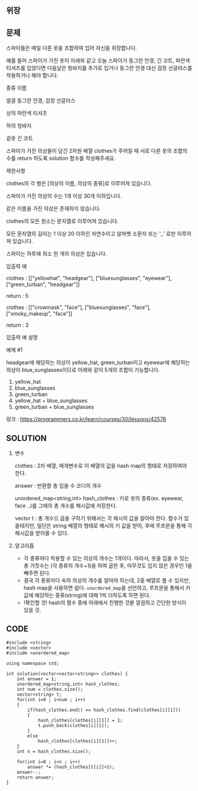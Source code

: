 위장
------------------

문제
----

스파이들은 매일 다른 옷을 조합하여 입어 자신을 위장합니다.

예를 들어 스파이가 가진 옷이 아래와 같고 오늘 스파이가 동그란 안경, 긴 코트, 파란색 티셔츠를 입었다면 다음날은 청바지를 추가로 입거나 동그란 안경 대신 검정 선글라스를 착용하거나 해야 합니다.

종류	이름

얼굴	동그란 안경, 검정 선글라스

상의	파란색 티셔츠

하의	청바지

겉옷	긴 코트

스파이가 가진 의상들이 담긴 2차원 배열 clothes가 주어질 때 서로 다른 옷의 조합의 수를 return 하도록 solution 함수를 작성해주세요.

제한사항

clothes의 각 행은 [의상의 이름, 의상의 종류]로 이루어져 있습니다.

스파이가 가진 의상의 수는 1개 이상 30개 이하입니다.

같은 이름을 가진 의상은 존재하지 않습니다.

clothes의 모든 원소는 문자열로 이루어져 있습니다.

모든 문자열의 길이는 1 이상 20 이하인 자연수이고 알파벳 소문자 또는 '_' 로만 이루어져 있습니다.

스파이는 하루에 최소 한 개의 의상은 입습니다.

입출력 예

clothes : [["yellowhat", "headgear"], ["bluesunglasses", "eyewear"], ["green_turban", "headgear"]]

return : 5

clothes : [["crowmask", "face"], ["bluesunglasses", "face"], ["smoky_makeup", "face"]]

return : 3

입출력 예 설명

예제 #1

headgear에 해당하는 의상이 yellow_hat, green_turban이고 eyewear에 해당하는 의상이 blue_sunglasses이므로 아래와 같이 5개의 조합이 가능합니다.

1. yellow_hat
2. blue_sunglasses
3. green_turban
4. yellow_hat + blue_sunglasses
5. green_turban + blue_sunglasses


링크 : <https://programmers.co.kr/learn/courses/30/lessons/42578>


SOLUTION
---------
1. 변수

   clothes : 2차 배열, 매개변수로 이 배열의 값을 hash map의 형태로 저장하여야 한다.
   
   answer : 반환할 총 입을 수 코디의 개수
   
   unordered_map<string,int> hash_clothes : 키로 옷의 종류(ex. eyewear, face ..)를 그때의 총 개수를 해시값에 저장한다.
   
   vector<string> t : 총 개수으 곱을 구하기 위해서는 각 해시의 값을 알아야 한다. 함수가 있을테지만, 일단은 string 배열의 형태로 해시의 키 값을 받아, 후에 루프문을 통해 각 해시값을 받아올 수 있다.
   
   
   
   
   
2. 알고리즘

   - 각 종류마다 착용할 수 있는 의상의 개수는 1개이다. 따라서, 옷을 입을 수 있는 총 가짓수는 (각 종류의 개수+1)을 하여 곱한 후, 아무것도 입지 않은 경우인 1을 빼주면 된다.
   - 결국 각 종류마다 속하 의상의 개수를 알아야 하는데, 2중 배열로 풀 수 있지만, hash map을 사용하면 쉽다. `unordered_map`을 선언하고, 루프문을 통해서 키 값에 해당하는 종류(string)에 대해 1씩 더하도록 하면 된다.
   - !확인할 것! hash의 함수 중에 아래에서 진행한 것볻 깔끔하고 간단한 방식이 있을 것.
   


CODE
----
```{.cpp}
#include <string>
#include <vector>
#include <unordered_map>

using namespace std;

int solution(vector<vector<string>> clothes) {
    int answer = 1;
    unordered_map<string,int> hash_clothes;
    int num = clothes.size();
    vector<string> t;
    for(int i=0 ; i<num ; i++)
    {
        if(hash_clothes.end() == hash_clothes.find(clothes[i][1]))
        {
            hash_clothes[clothes[i][1]] = 1;
            t.push_back(clothes[i][1]);
        }
        else
            hash_clothes[clothes[i][1]]++;
    }
    int n = hash_clothes.size();
    
    for(int i=0 ; i<n ; i++)
        answer *= (hash_clothes[t[i]]+1);
    answer--;
    return answer;
}
```
